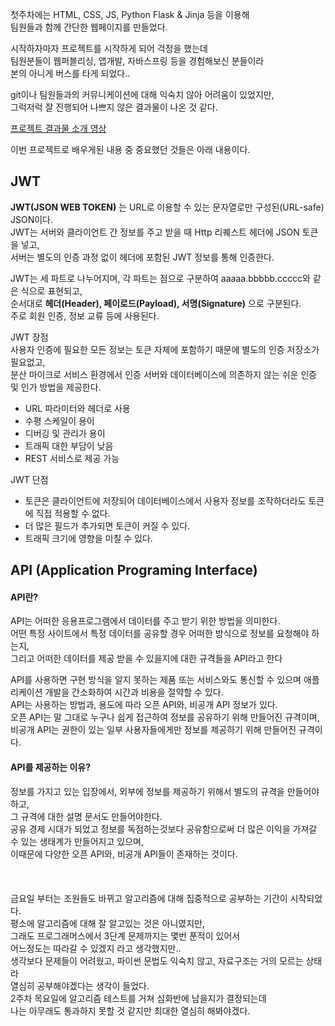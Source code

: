 첫주차에는 HTML, CSS, JS, Python Flask & Jinja 등을 이용해   
팀원들과 함께 간단한 웹페이지를 만들었다.   
   
시작하자마자 프로젝트를 시작하게 되어 걱정을 했는데   
팀원분들이 웹퍼블리싱, 앱개발, 자바스프링 등을 경험해보신 분들이라   
본의 아니게 버스를 타게 되었다..   
   
git이나 팀원들과의 커뮤니케이션에 대해 익숙치 않아 어려움이 있었지만,   
그럭저럭 잘 진행되어 나쁘지 않은 결과물이 나온 것 같다.   
   
[프로젝트 결과물 소개 영상](https://www.youtube.com/watch?v=ekNhI8EuEN4&t=12s)   
    
이번 프로젝트로 배우게된 내용 중 중요했던 것들은 아래 내용이다.
## JWT
**JWT(JSON WEB TOKEN)** 는 URL로 이용할 수 있는 문자열로만 구성된(URL-safe) JSON이다.   
JWT는 서버와 클라이언트 간 정보를 주고 받을 때 Http 리퀘스트 헤더에 JSON 토큰을 넣고,   
서버는 별도의 인증 과정 없이 헤더에 포함된 JWT 정보를 통해 인증한다.   
   
JWT는 세 파트로 나누어지며, 각 파트는 점으로 구분하여 aaaaa.bbbbb.ccccc와 같은 식으로 표현되고,   
순서대로 **헤더(Header), 페이로드(Payload), 서명(Signature)** 으로 구분된다.   
주로 회원 인증, 정보 교류 등에 사용된다.

JWT 장점   
사용자 인증에 필요한 모든 정보는 토큰 자체에 포함하기 때문에 별도의 인증 저장소가 필요없고,   
분산 마이크로 서비스 환경에서 인증 서버와 데이터베이스에 의존하지 않는 쉬운 인증 및 인가 방법을 제공한다.   
   
* URL 파라미터와 헤더로 사용
* 수평 스케일이 용이
* 디버깅 및 관리가 용이
* 트래픽 대한 부담이 낮음
* REST 서비스로 제공 가능
   
JWT 단점
* 토큰은 클라이언트에 저장되어 데이터베이스에서 사용자 정보를 조작하더라도 토큰에 직접 적용할 수 없다.
* 더 많은 필드가 추가되면 토큰이 커질 수 있다.
* 트래픽 크기에 영향을 미칠 수 있다.
   

## API (Application Programing Interface)
#### API란?
API는 어떠한 응용프로그램에서 데이터를 주고 받기 위한 방법을 의미한다.   
어떤 특정 사이트에서 특정 데이터를 공유할 경우 어떠한 방식으로 정보를 요청해야 하는지,   
그리고 어떠한 데이터를 제공 받을 수 있을지에 대한 규격들을 API라고 한다
    
API를 사용하면 구현 방식을 알지 못하는 제품 또는 서비스와도 통신할 수 있으며 애플리케이션 개발을 간소화하여 시간과 비용을 절약할 수 있다.   
API는 사용하는 방법과, 용도에 따라 오픈 API와, 비공개 API 정보가 있다.   
오픈 API는 말 그대로 누구나 쉽게 접근하여 정보를 공유하기 위해 만들어진 규격이며,   
비공개 API는 권한이 있는 일부 사용자들에게만 정보를 제공하기 위해 만들어진 규격이다.   
   
#### API를 제공하는 이유?
정보를 가지고 있는 입장에서, 외부에 정보를 제공하기 위해서 별도의 규격을 만들어야하고,   
그 규격에 대한 설명 문서도 만들어야한다.   
공유 경제 시대가 되었고 정보를 독점하는것보다 공유함으로써 더 많은 이익을 가져갈 수 있는 생태계가 만들어지고 있으며,   
이때문에 다양한 오픈 API와, 비공개 API들이 존재하는 것이다.   
<br/>
<br/>
<br/>
금요일 부터는 조원들도 바뀌고 알고리즘에 대해 집중적으로 공부하는 기간이 시작되었다.   
평소에 알고리즘에 대해 잘 알고있는 것은 아니였지만,   
그래도 프로그래머스에서 3단계 문제까지는 몇번 푼적이 있어서   
어느정도는 따라갈 수 있겠지 라고 생각했지만..   
생각보다 문제들이 어려웠고, 파이썬 문법도 익숙치 않고, 자료구조는 거의 모르는 상태라   
열심히 공부해야겠다는 생각이 들었다.   
2주차 목요일에 알고리즘 테스트를 거쳐 심화반에 남을지가 결정되는데   
나는 아무래도 통과하지 못할 것 같지만 최대한 열심히 해봐야겠다.
